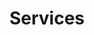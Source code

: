 ---
title: Services
label: services
services:
    - type: Knitting
      description: comment about knitting photos
      icon: scissors
    - type: Weddings
      description: comment about weddings photos
      icon: heart
    - type: Family
      description: comment about family photos
      icon: group
    - type: other?
      description: other things?
      icon: ellipsis-v
---